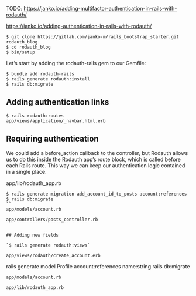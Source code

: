 TODO: https://janko.io/adding-multifactor-authentication-in-rails-with-rodauth/

https://janko.io/adding-authentication-in-rails-with-rodauth/
```
$ git clone https://gitlab.com/janko-m/rails_bootstrap_starter.git rodauth_blog
$ cd rodauth_blog
$ bin/setup
```
Let’s start by adding the rodauth-rails gem to our Gemfile:
```
$ bundle add rodauth-rails
$ rails generate rodauth:install
$ rails db:migrate
```
## Adding authentication links
```
$ rails rodauth:routes
app/views/application/_navbar.html.erb
```

## Requiring authentication
We could add a before_action callback to the controller, but Rodauth allows us to do this inside the Rodauth app’s route block, which is called before each Rails route. This way we can keep our authentication logic contained in a single place.

app/lib/rodauth_app.rb
```
$ rails generate migration add_account_id_to_posts account:references
$ rails db:migrate
``
app/models/account.rb

app/controllers/posts_controller.rb


## Adding new fields

`$ rails generate rodauth:views`

app/views/rodauth/create_account.erb

```
rails generate model Profile account:references name:string
rails db:migrate
```
app/models/account.rb

app/lib/rodauth_app.rb






